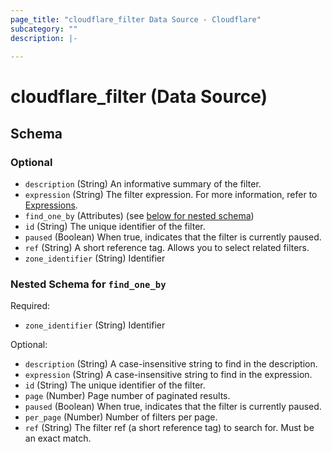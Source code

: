 ```yaml
---
page_title: "cloudflare_filter Data Source - Cloudflare"
subcategory: ""
description: |-
  
---
```


# cloudflare_filter (Data Source)




<!-- schema generated by tfplugindocs -->
## Schema

### Optional

- `description` (String) An informative summary of the filter.
- `expression` (String) The filter expression. For more information, refer to [Expressions](https://developers.cloudflare.com/ruleset-engine/rules-language/expressions/).
- `find_one_by` (Attributes) (see [below for nested schema](#nestedatt--find_one_by))
- `id` (String) The unique identifier of the filter.
- `paused` (Boolean) When true, indicates that the filter is currently paused.
- `ref` (String) A short reference tag. Allows you to select related filters.
- `zone_identifier` (String) Identifier

<a id="nestedatt--find_one_by"></a>
### Nested Schema for `find_one_by`

Required:

- `zone_identifier` (String) Identifier

Optional:

- `description` (String) A case-insensitive string to find in the description.
- `expression` (String) A case-insensitive string to find in the expression.
- `id` (String) The unique identifier of the filter.
- `page` (Number) Page number of paginated results.
- `paused` (Boolean) When true, indicates that the filter is currently paused.
- `per_page` (Number) Number of filters per page.
- `ref` (String) The filter ref (a short reference tag) to search for. Must be an exact match.


